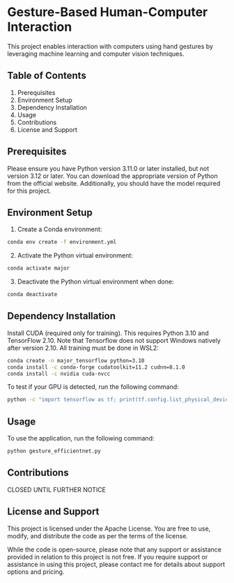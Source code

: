 # Gesture-Based Human-Computer Interaction

This project enables interaction with computers using hand gestures by leveraging machine learning and computer vision techniques.

## Table of Contents
1. Prerequisites
2. Environment Setup
3. Dependency Installation
4. Usage
5. Contributions
6. License and Support

## Prerequisites

Please ensure you have Python version 3.11.0 or later installed, but not version 3.12 or later. You can download the appropriate version of Python from the official website. Additionally, you should have the model required for this project.

## Environment Setup

1. Create a Conda environment:
```bash
conda env create -f environment.yml
```
2. Activate the Python virtual environment:
```bash
conda activate major
```
3. Deactivate the Python virtual environment when done:
```bash
conda deactivate
```

## Dependency Installation

Install CUDA (required only for training). This requires Python 3.10 and TensorFlow 2.10. Note that Tensorflow does not support Windows natively after version 2.10. All training must be done in WSL2:

```bash
conda create -n major_tensorflow python=3.10
conda install -c conda-forge cudatoolkit=11.2 cudnn=8.1.0
conda install -c nvidia cuda-nvcc
```

To test if your GPU is detected, run the following command:

```bash
python -c "import tensorflow as tf; print(tf.config.list_physical_devices('GPU'))"
```

## Usage

To use the application, run the following command:
```bash
python gesture_efficientnet.py
```

## Contributions

CLOSED UNTIL FURTHER NOTICE

## License and Support

This project is licensed under the Apache License. You are free to use, modify, and distribute the code as per the terms of the license.

While the code is open-source, please note that any support or assistance provided in relation to this project is not free. If you require support or assistance in using this project, please contact me for details about support options and pricing.
